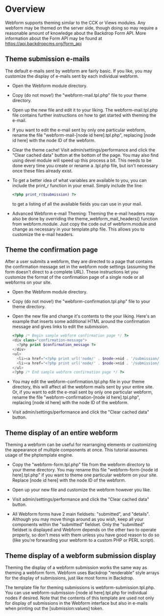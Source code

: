 Overview
========

Webform supports theming similar to the CCK or Views modules. Any webform
may be themed on the server side, though doing so may require a reasonable
amount of knowledge about the Backdrop Form API. More information about the Form
API may be found at <https://api.backdropcms.org/form_api>

Theme submission e-mails
------------------------

The default e-mails sent by webform are fairly basic. If you like, you may
customize the display of e-mails sent by each individual webform.

- Open the Webform module directory.

- Copy (do not move!) the "webform-mail.tpl.php" file to your theme directory.

- Open up the new file and edit it to your liking. The webform-mail.tpl.php file
  contains further instructions on how to get started with theming the e-mail.

- If you want to edit the e-mail sent by only one particular webform, rename the
  file "webform-mail-[node id here].tpl.php", replacing [node id here] with the
  node ID of the webform.

- Clear the theme cache! Visit admin/settings/performance and click the
  "Clear cached data" button at the bottom of the page. You may also find
  using devel module will speed up this process a bit. This needs to be done
  every time you create or rename a .tpl.php file, but isn't necessary once
  these files already exist.

- To get a better idea of what variables are available to you, you can include
  the print_r function in your email. Simply include the line:

  ```php
  <?php print_r($submission) ?>
  ```

  to get a listing of all the available fields you can use in your mail.

- Advanced Webform e-mail Theming: Theming the e-mail headers may also be done
  by overriding the theme_webform_mail_headers() function from webform.module.
  Just copy the code out of webform.module and change as necessary in your
  template.php file. This allows you to customize the e-mail headers.

Theme the confirmation page
---------------------------

After a user submits a webform, they are directed to a page that contains the
confirmation message set in the webform node settings (assuming the form doesn't
direct to a complete URL). These instructions let you customize the format of
the confirmation page of a single node or all webforms on your site.

- Open the Webform module directory.

- Copy (do not move!) the "webform-confirmation.tpl.php" file to your theme
  directory.

- Open the new file and change it's contents to the your liking. Here's an
  example that inserts some additional HTML around the confirmation message and
  gives links to edit the submission.

  ```php
  <?php /* Begin sample webform confirmation page */ ?>
  <div class="confirmation-message">
    <?php print $confirmation_message ?>
  </div>
  <ul>
    <li><a href="<?php print url('node/' . $node->nid . '/submission/' . $sid)?>">View your submission</a></li>
    <li><a href="<?php print url('node/' . $node->nid . '/submission/' . $sid . '/edit')?>">Edit your submission</a></li>
  </ul>
  <?php /* End sample webform confirmation page */ ?>
  ```

- You may edit the webform-confirmation.tpl.php file in your theme directory,
  this will affect all the webform mails sent by your entire site. Or, if you
  want to edit the e-mail sent by only one particular webform, rename the file
  "webform-confirmation-[node id here].tpl.php", replacing [node id here] with
  the node ID of the webform.

- Visit admin/settings/performance and click the "Clear cached data" button.

Theme display of an entire webform
----------------------------------

Theming a webform can be useful for rearranging elements or customizing the
appearance of multiple components at once. This tutorial assumes usage
of the phptemplate engine.

- Copy the "webform-form.tpl.php" file from the webform directory to your
  theme directory. You may rename this file
  "webform-form-[node id here].tpl.php" if you want to theme one particular
  webform on your site. Replace [node id here] with the node ID of the webform.

- Open up your new file and customize the webform however you like.

- Visit admin/settings/performance and click the "Clear cached data" button.

- All Webform forms have 2 main fieldsets: "submitted", and "details". Although
  you may move things around as you wish, keep all your components within the
  "submitted" fieldset. Only the "submitted" fieldset is displayed and Webform
  depends on the other two to operate properly, so don't mess with them unless
  you have good reason to do so (like you're forwarding your webform to a custom
  PHP or PERL script).

Theme display of a webform submission display
---------------------------------------------

Theming the display of a webform submission works the same way as theming a
webform form. Webform uses Backdrop "renderable" style arrays for the display of
submissions, just like most forms in Backdrop.

The template file for theming submissions is webform-submission.tpl.php. You can
use webform-submission-[node id here].tpl.php for individual nodes if desired.
Note that the contents of this template are used not only for display of
submissions in the Webform interface but also in e-mails when printing out
the [submission:values] token.
